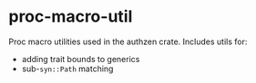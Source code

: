 # proc-macro-util

Proc macro utilities used in the authzen crate.
Includes utils for:
- adding trait bounds to generics
- sub-`syn::Path` matching

